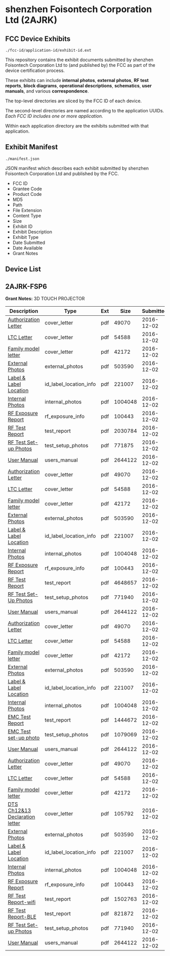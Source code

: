 # shenzhen Foisontech Corporation Ltd (2AJRK)
## FCC Device Exhibits

```
./fcc-id/application-id/exhibit-id.ext
```

This repository contains the exhibit documents submitted by shenzhen Foisontech Corporation Ltd to (and published by) the FCC as part of the device certification process.

These exhibits can include **internal photos**, **external photos**, **RF test reports**, **block diagrams**, **operational descriptions**, **schematics**, **user manuals**, and various **correspondence**.

The top-level directories are sliced by the FCC ID of each device.

The second-level directories are named according to the application UUIDs. *Each FCC ID includes one or more application.*

Within each application directory are the exhibits submitted with that application. 

## Exhibit Manifest

```
./manifest.json
```

JSON manifest which describes each exhibit submitted by shenzhen Foisontech Corporation Ltd and published by the FCC.

- FCC ID
- Grantee Code
- Product Code
- MD5
- Path
- File Extension
- Content Type
- Size
- Exhibit ID
- Exhibit Description
- Exhibit Type
- Date Submitted
- Date Available
- Grant Notes

## Device List
## 2AJRK-FSP6
**Grant Notes:** 3D TOUCH PROJECTOR

| Description | Type | Ext | Size | Submitted | Available |
| ----------- | ---- | --- | ---- | --------- | --------- |
| [Authorization Letter](2AJRK-FSP6/262eec3eebc56c67d0cdbb135c8d084a/3215677.pdf) | cover_letter | pdf | 49070 | 2016-12-02 | 2016-12-02 |
| [LTC Letter](2AJRK-FSP6/262eec3eebc56c67d0cdbb135c8d084a/3215678.pdf) | cover_letter | pdf | 54588 | 2016-12-02 | 2016-12-02 |
| [Family model letter](2AJRK-FSP6/262eec3eebc56c67d0cdbb135c8d084a/3215679.pdf) | cover_letter | pdf | 42172 | 2016-12-02 | 2016-12-02 |
| [External Photos](2AJRK-FSP6/262eec3eebc56c67d0cdbb135c8d084a/3215680.pdf) | external_photos | pdf | 503590 | 2016-12-02 | 2016-12-02 |
| [Label & Label Location](2AJRK-FSP6/262eec3eebc56c67d0cdbb135c8d084a/3215681.pdf) | id_label_location_info | pdf | 221007 | 2016-12-02 | 2016-12-02 |
| [Internal Photos](2AJRK-FSP6/262eec3eebc56c67d0cdbb135c8d084a/3215682.pdf) | internal_photos | pdf | 1004048 | 2016-12-02 | 2016-12-02 |
| [RF Exposure Report](2AJRK-FSP6/262eec3eebc56c67d0cdbb135c8d084a/3215697.pdf) | rf_exposure_info | pdf | 100443 | 2016-12-02 | 2016-12-02 |
| [RF Test Report](2AJRK-FSP6/262eec3eebc56c67d0cdbb135c8d084a/3215699.pdf) | test_report | pdf | 2030784 | 2016-12-02 | 2016-12-02 |
| [RF Test Set-up Photos](2AJRK-FSP6/262eec3eebc56c67d0cdbb135c8d084a/3215700.pdf) | test_setup_photos | pdf | 771875 | 2016-12-02 | 2016-12-02 |
| [User Manual](2AJRK-FSP6/262eec3eebc56c67d0cdbb135c8d084a/3215687.pdf) | users_manual | pdf | 2644122 | 2016-12-02 | 2016-12-02 |
| [Authorization Letter](2AJRK-FSP6/bdc63a38596cf646edd94f5e7c7c89a6/3215677.pdf) | cover_letter | pdf | 49070 | 2016-12-02 | 2016-12-02 |
| [LTC Letter](2AJRK-FSP6/bdc63a38596cf646edd94f5e7c7c89a6/3215678.pdf) | cover_letter | pdf | 54588 | 2016-12-02 | 2016-12-02 |
| [Family model letter](2AJRK-FSP6/bdc63a38596cf646edd94f5e7c7c89a6/3215679.pdf) | cover_letter | pdf | 42172 | 2016-12-02 | 2016-12-02 |
| [External Photos](2AJRK-FSP6/bdc63a38596cf646edd94f5e7c7c89a6/3215680.pdf) | external_photos | pdf | 503590 | 2016-12-02 | 2016-12-02 |
| [Label & Label Location](2AJRK-FSP6/bdc63a38596cf646edd94f5e7c7c89a6/3215681.pdf) | id_label_location_info | pdf | 221007 | 2016-12-02 | 2016-12-02 |
| [Internal Photos](2AJRK-FSP6/bdc63a38596cf646edd94f5e7c7c89a6/3215682.pdf) | internal_photos | pdf | 1004048 | 2016-12-02 | 2016-12-02 |
| [RF Exposure Report](2AJRK-FSP6/bdc63a38596cf646edd94f5e7c7c89a6/3215697.pdf) | rf_exposure_info | pdf | 100443 | 2016-12-02 | 2016-12-02 |
| [RF Test Report](2AJRK-FSP6/bdc63a38596cf646edd94f5e7c7c89a6/3215767.pdf) | test_report | pdf | 4648657 | 2016-12-02 | 2016-12-02 |
| [RF Test Set-Up Photos](2AJRK-FSP6/bdc63a38596cf646edd94f5e7c7c89a6/3215768.pdf) | test_setup_photos | pdf | 771940 | 2016-12-02 | 2016-12-02 |
| [User Manual](2AJRK-FSP6/bdc63a38596cf646edd94f5e7c7c89a6/3215687.pdf) | users_manual | pdf | 2644122 | 2016-12-02 | 2016-12-02 |
| [Authorization Letter](2AJRK-FSP6/8d6dd23fde703751ac2dc4cd8dc2374d/3215677.pdf) | cover_letter | pdf | 49070 | 2016-12-02 | 2016-12-02 |
| [LTC Letter](2AJRK-FSP6/8d6dd23fde703751ac2dc4cd8dc2374d/3215678.pdf) | cover_letter | pdf | 54588 | 2016-12-02 | 2016-12-02 |
| [Family model letter](2AJRK-FSP6/8d6dd23fde703751ac2dc4cd8dc2374d/3215679.pdf) | cover_letter | pdf | 42172 | 2016-12-02 | 2016-12-02 |
| [External Photos](2AJRK-FSP6/8d6dd23fde703751ac2dc4cd8dc2374d/3215680.pdf) | external_photos | pdf | 503590 | 2016-12-02 | 2016-12-02 |
| [Label & Label Location](2AJRK-FSP6/8d6dd23fde703751ac2dc4cd8dc2374d/3215681.pdf) | id_label_location_info | pdf | 221007 | 2016-12-02 | 2016-12-02 |
| [Internal Photos](2AJRK-FSP6/8d6dd23fde703751ac2dc4cd8dc2374d/3215682.pdf) | internal_photos | pdf | 1004048 | 2016-12-02 | 2016-12-02 |
| [EMC Test Report](2AJRK-FSP6/8d6dd23fde703751ac2dc4cd8dc2374d/3215685.pdf) | test_report | pdf | 1444672 | 2016-12-02 | 2016-12-02 |
| [EMC Test set-up photo](2AJRK-FSP6/8d6dd23fde703751ac2dc4cd8dc2374d/3215686.pdf) | test_setup_photos | pdf | 1079069 | 2016-12-02 | 2016-12-02 |
| [User Manual](2AJRK-FSP6/8d6dd23fde703751ac2dc4cd8dc2374d/3215687.pdf) | users_manual | pdf | 2644122 | 2016-12-02 | 2016-12-02 |
| [Authorization Letter](2AJRK-FSP6/f0c4b09692f21fa56913adb6fb93fa2d/3215677.pdf) | cover_letter | pdf | 49070 | 2016-12-02 | 2016-12-02 |
| [LTC Letter](2AJRK-FSP6/f0c4b09692f21fa56913adb6fb93fa2d/3215678.pdf) | cover_letter | pdf | 54588 | 2016-12-02 | 2016-12-02 |
| [Family model letter](2AJRK-FSP6/f0c4b09692f21fa56913adb6fb93fa2d/3215679.pdf) | cover_letter | pdf | 42172 | 2016-12-02 | 2016-12-02 |
| [DTS Ch12&13 Declaration letter](2AJRK-FSP6/f0c4b09692f21fa56913adb6fb93fa2d/3215720.pdf) | cover_letter | pdf | 105792 | 2016-12-02 | 2016-12-02 |
| [External Photos](2AJRK-FSP6/f0c4b09692f21fa56913adb6fb93fa2d/3215680.pdf) | external_photos | pdf | 503590 | 2016-12-02 | 2016-12-02 |
| [Label & Label Location](2AJRK-FSP6/f0c4b09692f21fa56913adb6fb93fa2d/3215681.pdf) | id_label_location_info | pdf | 221007 | 2016-12-02 | 2016-12-02 |
| [Internal Photos](2AJRK-FSP6/f0c4b09692f21fa56913adb6fb93fa2d/3215682.pdf) | internal_photos | pdf | 1004048 | 2016-12-02 | 2016-12-02 |
| [RF Exposure Report](2AJRK-FSP6/f0c4b09692f21fa56913adb6fb93fa2d/3215697.pdf) | rf_exposure_info | pdf | 100443 | 2016-12-02 | 2016-12-02 |
| [RF Test Report-wifi](2AJRK-FSP6/f0c4b09692f21fa56913adb6fb93fa2d/3215728.pdf) | test_report | pdf | 1502763 | 2016-12-02 | 2016-12-02 |
| [RF Test Report-BLE](2AJRK-FSP6/f0c4b09692f21fa56913adb6fb93fa2d/3215729.pdf) | test_report | pdf | 821872 | 2016-12-02 | 2016-12-02 |
| [RF Test Set-up Photos](2AJRK-FSP6/f0c4b09692f21fa56913adb6fb93fa2d/3215730.pdf) | test_setup_photos | pdf | 771940 | 2016-12-02 | 2016-12-02 |
| [User Manual](2AJRK-FSP6/f0c4b09692f21fa56913adb6fb93fa2d/3215687.pdf) | users_manual | pdf | 2644122 | 2016-12-02 | 2016-12-02 |

